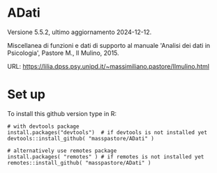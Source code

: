 # ADati 

Versione 5.5.2, ultimo aggiornamento 2024-12-12.

Miscellanea di funzioni e dati di supporto al manuale 'Analisi dei dati in Psicologia', Pastore M., Il Mulino, 2015.

URL: https://lilia.dpss.psy.unipd.it/~massimiliano.pastore/Ilmulino.html


# Set up

To install this github version type in R:

```{r}
# with devtools package
install.packages("devtools")  # if devtools is not installed yet 
devtools::install_github( "masspastore/ADati" )

# alternatively use remotes package
install.packages( "remotes" ) # if remotes is not installed yet
remotes::install_github( "masspastore/ADati" )
```


